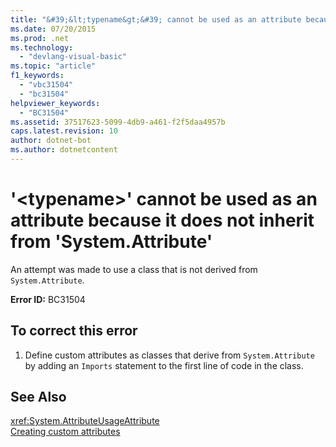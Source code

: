 ```yaml
---
title: "&#39;&lt;typename&gt;&#39; cannot be used as an attribute because it does not inherit from &#39;System.Attribute&#39;"
ms.date: 07/20/2015
ms.prod: .net
ms.technology: 
  - "devlang-visual-basic"
ms.topic: "article"
f1_keywords: 
  - "vbc31504"
  - "bc31504"
helpviewer_keywords: 
  - "BC31504"
ms.assetid: 37517623-5099-4db9-a461-f2f5daa4957b
caps.latest.revision: 10
author: dotnet-bot
ms.author: dotnetcontent
---
```

# &#39;&lt;typename&gt;&#39; cannot be used as an attribute because it does not inherit from &#39;System.Attribute&#39;
An attempt was made to use a class that is not derived from `System.Attribute`.  
  
 **Error ID:** BC31504  
  
## To correct this error  
  
1.  Define custom attributes as classes that derive from `System.Attribute` by adding an `Imports` statement to the first line of code in the class.  
  
## See Also  
 <xref:System.AttributeUsageAttribute>   
 [Creating custom attributes](~/docs/visual-basic/programming-guide/concepts/attributes/creating-custom-attributes.md)
